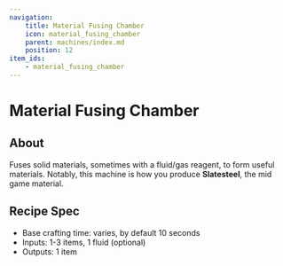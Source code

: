 ```yaml
---
navigation:
    title: Material Fusing Chamber
    icon: material_fusing_chamber
    parent: machines/index.md
    position: 12
item_ids:
    - material_fusing_chamber
---
```


# Material Fusing Chamber

<BlockImage id="material_fusing_chamber" scale="4" />

## About
Fuses solid materials, sometimes with a fluid/gas reagent, to form useful materials. Notably, this machine is how you
produce **Slatesteel**, the mid game material.

## Recipe Spec
- Base crafting time: varies, by default 10 seconds
- Inputs: 1-3 items, 1 fluid (optional)
- Outputs: 1 item